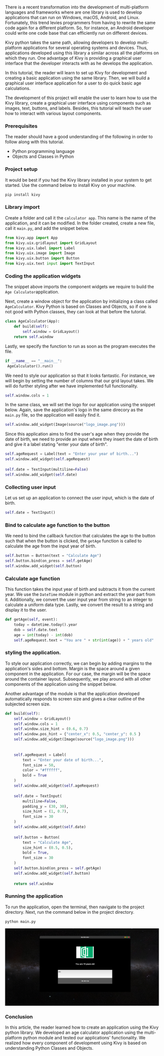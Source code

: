 There is a recent transformation into the development of multi-platform languages and frameworks where are one library is used to develop applications that can run on Windows, macOS, Android, and Linux. Fortunately, this trend levies programmers from having to rewrite the same code again for a different platform. So, for instance, an Android developer could write one code base that can efficiently run on different devices.

Kivy python takes the same path, allowing developers to develop multi-platform applications for several operating systems and devices. Thus, applications developed using this library a similar across all the platforms on which they run. One advantage of Kivy is providing a graphical user interface that the developer interacts with as he develops the application.

In this tutorial, the reader will learn to set up Kivy for development and creating a basic application using the same library. Then, we will build a graphical user interface application for a user to do quick basic age calculations.

The development of this project will enable the user to learn how to use the Kivy library, create a graphical user interface using components such as images, text, buttons, and labels. Besides, this tutorial will teach the user how to interact with various layout components.

### Prerequisites
The reader should have a good understanding of the following in order to follow along with this tutorial.
- Python programming language
- Objects and Classes in Python

### Project setup
It would be best if you had the Kivy library installed in your system to get started. Use the command below to install Kivy on your machine.

```bash
pip install kivy
```

### Library import
Create a folder and call it the `calculator app`. This name is the name of the application, and it can be modified. In the folder created, create a new file, call it `main.py`, and add the snippet below.

```py
from kivy.app import App
from kivy.uix.gridlayout import GridLayout
from kivy.uix.label import Label
from kivy.uix.image import Image
from kivy.uix.button import Button
from kivy.uix.text input import TextInput
```

### Coding the application widgets
The snippet above imports the component widgets we require to build the `Age Calculator`application.

Next, create a window object for the application by initializing a class called `AgeCalculator`. Kivy Python is based on Classes and Objects, so if one is not good with Python classes, they can look at that before the tutorial.

```py
class AgeCalculator(App):
    def build(self):
        self.window = GridLayout()
    return self.window
```

Lastly, we specify the function to run as soon as the program executes the file.

```py
if __name__ == "__main__":
 AgeCalculator().run()
```

We need to style our application so that it looks fantastic. For instance, we will begin by setting the number of columns that our grid layout takes. We will do further styling after we have implemented full functionality.

```py
self.window.cols = 1
```

In the same class, we will set the logo for our application using the snippet below. Again, save the application's logo in the same direcory as the `main.py` file, so the application will easily find it.

```py
self.window.add_widget(Image(source("logo_image.png")))
```

Since this application aims to find the user's age when they provide the date of birth, we need to provide an input where they insert the date of birth and give it a label stating "enter your date of birth".

```py
self.ageRequest = Label(text = "Enter your year of birth...")
self.window.add_widget(self.ageRequest)

self.date = TextInput(multiline=False)
self.window.add_widget(self.date)
```

### Collecting user input
Let us set up an application to connect the user input, which is the date of birth.

```py
self.date = TextInput()
```

### Bind to calculate age function to the button
We need to bind the callback function that calculates the age to the button such that when the button is clicked, the `getAge` function is called to calculate the age from the input year of birth.

```py
self.button = Button(text = "Calculate Age")
self.button.bind(on_press = self.getAge)
self.window.add_widget(self.button)
```

### Calculate age function
This function takes the input year of birth and subtracts it from the current year. We use the `DateTime` module in python and extract the year part from it. Additionally, we convert the user input year from string to an integer to calculate a uniform data type. Lastly, we convert the result to a string and display it to the user.

```py
def getAge(self, event):
    today = datetime.today().year 
    dob = self.date.text
    age = int(today) - int(dob) 
    self.ageRequest.text = "You are " + str(int(age)) + " years old"
```

### styling the application.
To style our application correctly, we can begin by adding margins to the application's sides and bottom. Margin is the space around a given component in the application. For our case, the margin will be the space around the container layout. Subsequently, we play around with all other components of the application using the snippet below. 

Another advantage of the module is that the application developed automatically responds to screen size and gives a clear outline of the subjected screen size.

```py
def build(self):
    self.window = GridLayout()
    self.window.cols = 1
    self.window.size_hint = (0.6, 0.7)
    self.window.pos_hint = {"center_x": 0.5, "center_y": 0.5 }
    self.window.add_widget(Image(source("logo_image.png")))


    self.ageRequest = Label(
        text = "Enter your date of birth...", 
        font_size = 50,
        color = "#ffffff",
        bold = True
    )
    self.window.add_widget(self.ageRequest)
    
    self.date = TextInput(
        multiline=False,
        padding_y = (30, 30),
        size_hint = (1, 0.7),
        font_size = 30
    )
    self.window.add_widget(self.date)

    self.button = Button(
        text = "Calculate Age",
        size_hint = (0.5, 0.5),
        bold = True,
        font_size = 30
    )
    self.button.bind(on_press = self.getAge)
    self.window.add_widget(self.button)

    return self.window
```

### Running the application
To run the application, open the terminal, then navigate to the project directory. Next, run the command below in the project directory.

```bash
python main.py
```

![Kivy app running ](app.png)
### Conclusion
In this article, the reader learned how to create an application using the Kivy python library. We developed an age calculator application using the multi-platform python module and tested our applications' functionality. We realized how every component of development using Kivy is based on understanding Python Classes and Objects.
